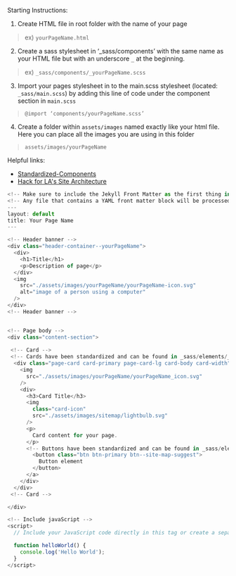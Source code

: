

Starting Instructions:

1. Create HTML file in root folder with the name of your page 
> ex) ``yourPageName.html``

2. Create a sass stylesheet in ‘_sass/components’ with the same name as your HTML file but with an underscore ``_`` at the beginning. 
> ex) ``_sass/components/_yourPageName.scss``

3. Import your pages stylesheet in to the main.scss stylesheet (located: ``_sass/main.scss``) by adding this line of code under the component section in ``main.scss``
> ``@import ‘components/yourPageName.scss’``

4. Create a folder within ``assets/images`` named exactly like your html file. Here you can place all the images you are using in this folder
> ``assets/images/yourPageName``

Helpful links:
* [Standardized-Components](https://github.com/hackforla/website/wiki/Standardized-Components)
* [Hack for LA's Site Architecture](https://github.com/hackforla/website/wiki/Hack-for-LA's-Site-Architecture)
```js
<!-- Make sure to include the Jekyll Front Matter as the first thing in the file. Following the format below. -->
<!-- Any file that contains a YAML front matter block will be processed by Jekyll as a special file.-->
--- 
layout: default 
title: Your Page Name 
---

<!-- Header banner -->
<div class="header-container--yourPageName">
  <div>
    <h1>Title</h1>
    <p>Description of page</p>
  </div>
  <img
    src="./assets/images/yourPageName/yourPageName-icon.svg"
    alt="image of a person using a computer"
  />
</div>
<!-- Header banner -->


<!-- Page body -->
<div class="content-section">
 
 <!-- Card -->
 <!-- Cards have been standardized and can be found in _sass/elements/_cards-->
  <div class="page-card card-primary page-card-lg card-body card-width">
    <img
      src="./assets/images/yourPageName/yourPageName_icon.svg"
    />
    <div>
      <h3>Card Title</h3>
      <img
        class="card-icon"
        src="./assets/images/sitemap/lightbulb.svg"
      />
      <p>
        Card content for your page.
      </p>
      <!-- Buttons have been standardized and can be found in _sass/elements/_buttons.scss-->
        <button class="btn btn-primary btn--site-map-suggest">
          Button element
        </button>
      </a>
    </div>
  </div>
 <!-- Card -->

</div>

<!-- Include javaScript -->
<script>
  // Include your JavaScript code directly in this tag or create a separate file and import code.

  function helloWorld() {
    console.log('Hello World');
  }
</script>


```

